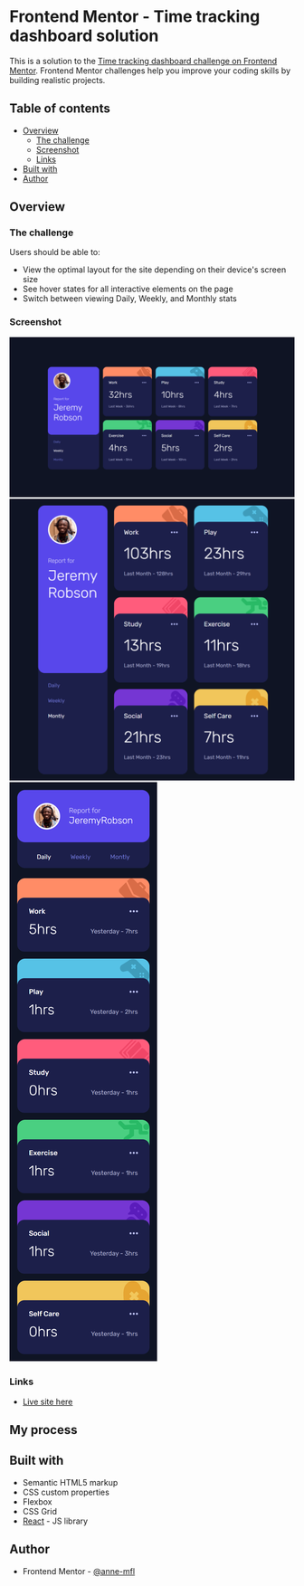 # Frontend Mentor - Time tracking dashboard solution

This is a solution to the [Time tracking dashboard challenge on Frontend Mentor](https://www.frontendmentor.io/challenges/time-tracking-dashboard-UIQ7167Jw). Frontend Mentor challenges help you improve your coding skills by building realistic projects. 

## Table of contents

- [Overview](#overview)
  - [The challenge](#the-challenge)
  - [Screenshot](#screenshot)
  - [Links](#links)
- [Built with](#built-with)
- [Author](#author)


## Overview

### The challenge

Users should be able to:

- View the optimal layout for the site depending on their device's screen size
- See hover states for all interactive elements on the page
- Switch between viewing Daily, Weekly, and Monthly stats

### Screenshot

![](./public/screenshot1.png)
![](./public/screenshot2.png)
![](./public/screenshot3.png)

### Links

- [Live site here](https://anne-mfl.github.io/time-tracking-dashboard)

## My process

## Built with

- Semantic HTML5 markup
- CSS custom properties
- Flexbox
- CSS Grid
- [React](https://reactjs.org/) - JS library

## Author

- Frontend Mentor - [@anne-mfl](https://www.frontendmentor.io/profile/anne-mfl)
